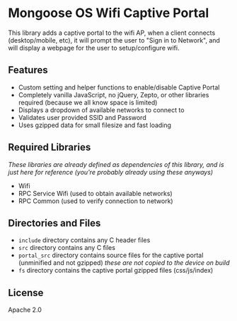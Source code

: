 # Mongoose OS Wifi Captive Portal

This library adds a captive portal to the wifi AP, when a client connects (desktop/mobile, etc), it will prompt the user to "Sign in to Network", and will display a webpage for the user to setup/configure wifi.

## Features
- Custom setting and helper functions to enable/disable Captive Portal
- Completely vanilla JavaScript, no jQuery, Zepto, or other libraries required (because we all know space is limited)
- Displays a dropdown of available networks to connect to
- Validates user provided SSID and Password
- Uses gzipped data for small filesize and fast loading

## Required Libraries
*These libraries are already defined as dependencies of this library, and is just here for reference (you're probably already using these anyways)*
- Wifi
- RPC Service Wifi (used to obtain available networks)
- RPC Common (used to verify connection to network)

## Directories and Files

- `include` directory contains any C header files
- `src` directory contains any C files
- `portal_src` directory contains source files for the captive portal (unminified and not gzipped) *these are not copied to the device on build*
- `fs` directory contains the captive portal gzipped files (css/js/index)

## License
Apache 2.0